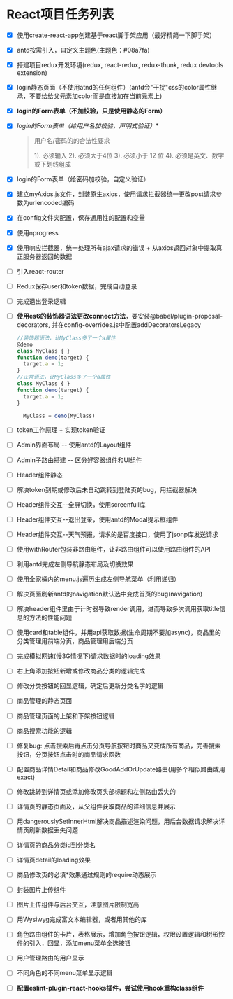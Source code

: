 # React项目任务列表

- [x] 使用create-react-app创建基于react脚手架应用（最好精简一下脚手架）

- [x] antd按需引入，自定义主题色(主题色：#08a7fa)

- [x] 搭建项目redux开发环境(redux, react-redux, redux-thunk, redux devtools extension)

- [x] login静态页面（不使用atnd的任何组件）(antd会"干扰"css的color属性继承，不要给给父元素加color而是直接加在当前元素上)

- [x] **login的Form表单（不加校验，只是使用静态的Form）**

- [x] *login的Form表单（给用户名加校验，声明式验证）**

   > 用户名/密码的的合法性要求
   >
   > 1). 必须输入
   > 2). 必须大于4位
   > 3). 必须小于 12 位
   > 4). 必须是英文、数字或下划线组成

- [x] login的Form表单（给密码加校验，自定义验证）

- [x] 建立myAxios.js文件，封装原生axios，使用请求拦截器统一更改post请求参数为urlencoded编码

- [x] 在config文件夹配置，保存通用性的配置和变量

- [x] 使用nprogress

- [x] 使用响应拦截器，统一处理所有ajax请求的错误 + 从axios返回对象中提取真正服务器返回的数据

- [ ] 引入react-router

- [ ] Redux保存user和token数据，完成自动登录

- [ ] 完成退出登录逻辑

- [ ] **使用es6的装饰器语法更改connect方法**，要安装@babel/plugin-proposal-decorators, 并在config-overrides.js中配置addDecoratorsLegacy

  ```JavaScript
  //装饰器语法，让MyClass多了一个a属性
  @demo
  class MyClass { }
  function demo(target) {
    target.a = 1;
  }
  //正常语法，让MyClass多了一个a属性
  class MyClass { }
  function demo(target) {
    target.a = 1;
  }
  
  	MyClass = demo(MyClass)
  ```

- [ ] token工作原理 + 实现token验证

- [ ] Admin界面布局 -- 使用antd的Layout组件

- [ ] Admin子路由搭建 -- 区分好容器组件和UI组件

- [ ] Header组件静态

- [ ] 解决token到期或修改后未自动跳转到登陆页的bug，用拦截器解决

- [ ] Header组件交互--全屏切换，使用screenfull库

- [ ] Header组件交互--退出登录，使用antd的Modal提示框组件

- [ ] Header组件交互--天气预报，请求的是百度接口，使用了jsonp库发送请求

- [ ] 使用withRouter包装非路由组件，让非路由组件可以使用路由组件的API

- [ ] 利用antd完成左侧导航静态布局及切换效果

- [ ] 使用全家桶内的menu.js遍历生成左侧导航菜单（利用递归）

- [ ] 解决页面刷新antd的navigation默认选中变成首页的bug(navigation)

- [ ] 解决header组件里由于计时器导致render调用，进而导致多次调用获取title信息的方法的性能问题

- [ ] 使用card和table组件，并用api获取数据(生命周期不要加async)，商品里的分类管理用前端分页，商品管理用后端分页

- [ ] 完成模拟网速(慢3G情况下)请求数据时的loading效果

- [ ] 右上角添加按钮新增或修改商品分类的逻辑完成

- [ ] 修改分类按钮的回显逻辑，确定后更新分类名字的逻辑

- [ ] 商品管理的静态页面

- [ ] 商品管理页面的上架和下架按钮逻辑

- [ ] 商品搜索功能的逻辑

- [ ] 修复bug: 点击搜索后再点击分页导航按钮时商品又变成所有商品，完善搜索按钮，分页按钮点击时的商品请求函数

- [ ] 配置商品详情Detail和商品修改GoodAddOrUpdate路由(用多个相似路由或用exact)

- [ ] 修改跳转到详情页或添加修改页头部标题和左侧路由丢失的

- [ ] 详情页的静态页面及，从父组件获取商品的详细信息并展示

- [ ] 用dangerouslySetInnerHtml解决商品描述渲染问题，用后台数据请求解决详情页刷新数据丢失问题

- [ ] 详情页的商品分类id到分类名

- [ ] 详情页detail的loading效果

- [ ] 商品修改页的必填*效果通过规则的require动态展示

- [ ] 封装图片上传组件

- [ ] 图片上传组件与后台交互，注意图片限制宽高

- [ ] 用Wysiwyg完成富文本编辑器，或者用其他的库

- [ ] 角色路由组件的卡片，表格展示，增加角色按钮逻辑，权限设置逻辑和树形控件的引入，回显，添加menu菜单全选按钮

- [ ] 用户管理路由的用户显示

- [ ] 不同角色的不同menu菜单显示逻辑

- [ ] **配置eslint-plugin-react-hooks插件，尝试使用hook重构class组件**
